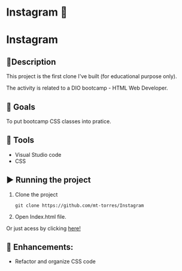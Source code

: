 # Instagram 🤳 

# Instagram

## :pencil:Description

This project is the first clone I've built (for educational purpose only).

The activity is related to a DIO bootcamp - HTML Web Developer.


## :dart: Goals
To put bootcamp CSS classes into pratice.   

## :wrench: Tools
- Visual Studio code
- CSS

  
## :arrow_forward: Running the project

1. Clone the project

   ```
   git clone https://github.com/mt-torres/Instagram
   ```

2. Open Index.html file.

Or just acess by clicking [here!](https://mt-torres.github.io/Instagram/Index.html)

## :construction: Enhancements:
- Refactor and organize CSS code
